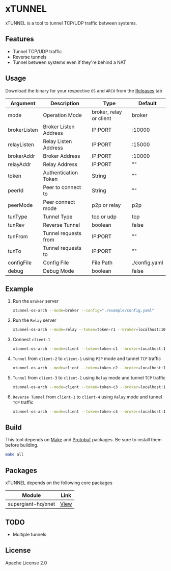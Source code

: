 # xTUNNEL

xTUNNEL is a tool to tunnel TCP/UDP traffic between systems.

## Features

- Tunnel TCP/UDP traffic
- Reverse tunnels
- Tunnel between systems even if they're behind a NAT

## Usage

Download the binary for your respective `OS` and `ARCH` from the [Releases][releases] tab

| Argument     | Description           | Type                    | Default       |
| ------------ | --------------------- | ----------------------- | ------------- |
| mode         | Operation Mode        | broker, relay or client | broker        |
| brokerListen | Broker Listen Address | IP:PORT                 | :10000        |
| relayListen  | Relay Listen Address  | IP:PORT                 | :15000        |
| brokerAddr   | Broker Address        | IP:PORT                 | :10000        |
| relayAddr    | Relay Address         | IP:PORT                 | ""            |
| token        | Authentication Token  | String                  | ""            |
| peerId       | Peer to connect to    | String                  | ""            |
| peerMode     | Peer connect mode     | p2p or relay            | p2p           |
| tunType      | Tunnel Type           | tcp or udp              | tcp           |
| tunRev       | Reverse Tunnel        | boolean                 | false         |
| tunFrom      | Tunnel requests from  | IP:PORT                 | ""            |
| tunTo        | Tunnel requests to    | IP:PORT                 | ""            |
| configFile   | Config File           | File Path               | ./config.yaml |
| debug        | Debug Mode            | boolean                 | false         |

## Example

1.  Run the `Broker` server

    ```sh
    xtunnel-os-arch --mode=broker --config="./example/config.yaml"
    ```

2.  Run the `Relay` server

    ```sh
    xtunnel-os-arch --mode=relay --token=token-r1 --broker=localhost:10000
    ```

3.  Connect `client-1`

    ```sh
    xtunnel-os-arch --mode=client --token=token-c1 --broker=localhost:10000
    ```

4.  `Tunnel` from `client-2` to `client-1` using `P2P` mode and tunnel `TCP` traffic

    ```sh
    xtunnel-os-arch --mode=client --token=token-c2 --broker=localhost:10000 --peerid=client-1 --peermode=p2p --tuntype=tcp --tunfrom=:8000 --tunto=192.168.1.100:22
    ```

5.  `Tunnel` from `client-3` to `client-1` using `Relay` mode and tunnel `TCP` traffic

    ```sh
    xtunnel-os-arch --mode=client --token=token-c3 --broker=localhost:10000 --peerid=client-1 --peermode=relay --tuntype=tcp --tunfrom=:8100 --tunto=192.168.1.100:22
    ```

6.  `Reverse Tunnel` from `client-1` to `client-4` using `Relay` mode and tunnel `TCP` traffic

    ```sh
    xtunnel-os-arch --mode=client --token=token-c4 --broker=localhost:10000 --peerid=client-3 --peermode=p2p --tuntype=tcp --tunrev=true --tunfrom=:9100 --tunto=192.168.1.100:22
    ```

## Build

This tool depends on [Make][toolmake] and [Protobuf][toolprotobuf] packages. Be sure to install them before building.

```sh
make all
```

## Packages

xTUNNEL depends on the following core packages

| Module             | Link            |
| ------------------ | --------------- |
| supergiant-hq/xnet | [View][pkgxnet] |

## TODO

- Multiple tunnels

## License

Apache License 2.0

[//]: # "Links"
[pkgxnet]: https://github.com/supergiant-hq/xnet
[releases]: https://github.com/supergiant-hq/xtunnel/releases
[toolprotobuf]: https://developers.google.com/protocol-buffers/
[toolmake]: https://www.gnu.org/software/make/
